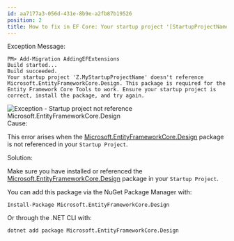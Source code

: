 ```yaml
---
id: aa7177a3-056d-431e-8b9e-a2fb87b19526
position: 2
title: How to fix in EF Core: Your startup project '[StartupProjectName]' doesn't reference Microsoft.EntityFrameworkCore.Design. This package is required for the Entity Framework Core Tools to work. Ensure your startup project is correct, install the package, and try again.
---
```


<div class="h9">Exception Message:</div>

```
PM> Add-Migration AddingEFExtensions
Build started...
Build succeeded.
Your startup project 'Z.MyStartupProjectName' doesn't reference Microsoft.EntityFrameworkCore.Design. This package is required for the Entity Framework Core Tools to work. Ensure your startup project is correct, install the package, and try again.
```

<div class="image-outer"><img src="https://www.learnentityframeworkcore.com/images/efcore/migrations/add-migration/troubleshooting-your-startup-project-doesn-t-reference-microsoft-entityframeworkcore-design.png" loading="lazy" alt="Exception - Startup project not reference Microsoft.EntityFrameworkCore.Design"></div>
 
<div class="h9">Cause:</div>

This error arises when the [Microsoft.EntityFrameworkCore.Design](https://www.nuget.org/packages/Microsoft.EntityFrameworkCore.Design) package is not referenced in your `Startup Project`.

<div class="h9">Solution:</div>

Make sure you have installed or referenced the [Microsoft.EntityFrameworkCore.Design](https://www.nuget.org/packages/Microsoft.EntityFrameworkCore.Design) package in your `Startup Project`. 

You can add this package via the NuGet Package Manager with:

```
Install-Package Microsoft.EntityFrameworkCore.Design
```

Or through the .NET CLI with:

```
dotnet add package Microsoft.EntityFrameworkCore.Design
```